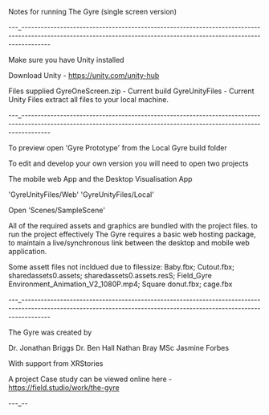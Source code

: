 Notes for running The Gyre (single screen version)

---_---------------------------------------------------------------------------------------------------------------------------------------------------------------------

Make sure you have Unity installed

Download Unity - https://unity.com/unity-hub

Files supplied
GyreOneScreen.zip - Current build
GyreUnityFiles - Current Unity Files
extract all files to your local machine.


---_---------------------------------------------------------------------------------------------------------------------------------------------------------------------

To preview open 'Gyre Prototype' from the Local Gyre build folder

To edit and develop your own version you will need to open two projects

The mobile web App and the Desktop Visualisation App

'GyreUnityFiles/Web'
'GyreUnityFiles/Local'

Open 'Scenes/SampleScene'

All of the required assets and graphics are bundled with the project files. to run the project effectively The Gyre requires a basic web hosting package, to maintain a live/synchronous link between the desktop and mobile web application.

Some assett files not incldued due to filessize:
Baby.fbx;
Cutout.fbx;
sharedassets0.assets;
sharedassets0.assets.resS;
Field_Gyre Environment_Animation_V2_1080P.mp4;
Square donut.fbx;
cage.fbx


---_---------------------------------------------------------------------------------------------------------------------------------------------------------------------

The Gyre was created by

Dr. Jonathan Briggs
Dr. Ben Hall
Nathan Bray MSc
Jasmine Forbes

With support from XRStories

A project Case study can be viewed online here - https://field.studio/work/the-gyre

---_--
